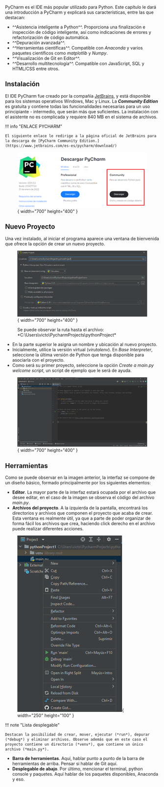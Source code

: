 PyCharm es el IDE más popular utilizado para Python. Este capítulo le dará una introducción a PyCharm y explicará sus características, entre las que destacan:

 * ^^Asistencia inteligente a Python^^. Proporciona una finalización e inspección de código inteligente, así como indicaciones de errores y refactorización de código automática.
 * ^^Depuración avanzada^^. 
 * ^^Herramientas científicas^^. Compatible con *Anaconda* y varios paquetes científicos como *matplotlib* y *Numpy*. 
 * ^^Visualización de Git en Editor^^.
 * ^^Desarrollo multitecnología^^. Compatible con JavaScript, SQL y HTML/CSS entre otros.

## **Instalación**

El IDE PyCharm fue creado por la compañía [JetBrains](https://www.jetbrains.com/), y está disponible para los sistemas operativos Windows, Mac y Linux. La ***Community Edition*** es gratuita y contiene todas las funcionalidades necesarias para un uso principiante - intermedio, que serán más que suficientes. La instalación con el asistente no es complicada y requiere 840 MB en el sistema de archivos.

!!! info "ENLACE PYCHARM"

    El siguiente enlace le redirige a la página oficial de JetBrains para la descarga de [PyCharm Community Edition.](https://www.jetbrains.com/es-es/pycharm/download/)

<figure markdown>

  ![descargapycharm](pycharmdescarga.png){ width="700" height="400" }
   
</figure>

## **Nuevo Proyecto**

Una vez instalado, al iniciar el programa aparece una ventana de bienvenida que ofrece la opción de crear un nuevo proyecto. 

<figure markdown>

  ![newproject](createproject.png){ width="700" height="400" }
    <figcaption>Se puede observar la ruta hasta el archivo: *C:\Users\victo\PycharmProjects\pythonProject\* </figcaption>
</figure>

 - En la parte superior le asigna un nombre y ubicación al nuevo proyecto.
 - Inicialmente, utilice la versión virtual (*virutalenv*). En *Base Interpreter*, seleccione la última versión de Python que tenga disponible para asociarla con el proyecto.
 - Como será su primer proyecto, seleccione la opción *Create a main.py welcome script*, un script de ejemplo que le será de ayuda.
 
<figure markdown>

  ![interfazpython](interfaz.png){ width="700" height="400" }
   
</figure>

## **Herramientas**
Como se puede observar en la imagen anterior, la interfaz se compone de un diseño básico, formado principalmente por los siguientes elementos:
   
   * **Editor**. La mayor parte de la interfaz estará ocupada por el archivo que desee editar, en el caso de la imagen se observa el código del archivo *main.py*. 
   * **Archivos del proyecto**. A la izquierda de la pantalla, encontrará los directorios y archivos que componen el proyecto que acaba de crear. Esta ventana es realmente útil, ya que a parte de poder organizar de forma fácil los archivos que crea, haciendo click derecho en el archivo puede realizar diferentes acciones.

<figure markdown>

  ![opciones](algunasopciones.png){ width="250" height="100" }

</figure>

!!! note "Lista desplegable"

    Destacan la posibilidad de crear, mover, ejecutar (*run*), depurar (*debug*) y eliminar archivos. Observe además que en este caso el proyecto contiene un directorio (*venv*), que contiene un único archivo (*main.py*). 


   * **Barra de herramientas**. Aquí, hablar punto a punto de la barra de herramientas de arriba. Pensar si hablar de Git aquí. 
   * **Desplegable de abajo**. Por último, mencionar el terminal, python console y paquetes. Aquí hablar de los paquetes disponibles, Anaconda y eso.

